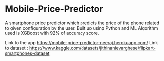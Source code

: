 # Mobile-Price-Predictor

A smartphone price predictor which predicts the price of the
phone related to given configuration by the user. 
Built up using Python and ML Algorithm used is XGBoost
with 92% of accuracy score. 

Link to the app https://mobile-price-predictor-neeraj.herokuapp.com/
Link to dataset : https://www.kaggle.com/datasets/jithinanievarghese/flipkart-smartphones-dataset
